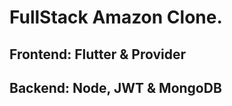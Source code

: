 # FullStack Amazon Clone.

## Frontend: Flutter & Provider 
## Backend: Node, JWT & MongoDB 
  
 
 
 
 
 
